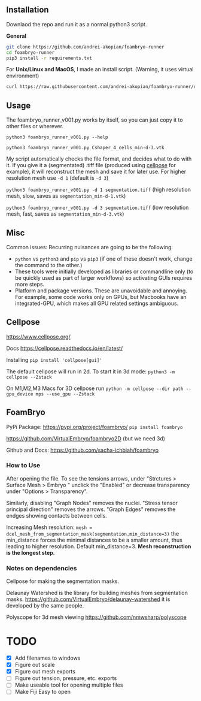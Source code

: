 
## Installation

Downlaod the repo and run it as a normal python3 script.

**General**
```bash
git clone https://github.com/andrei-akopian/foambryo-runner
cd foambryo-runner
pip3 install -r requirements.txt
```

For **Unix/Linux and MacOS**, I made an install script. (Warning, it uses virtual environment)
```bash
curl https://raw.githubusercontent.com/andrei-akopian/foambryo-runner/refs/heads/main/install-macos-unix.sh | sh
```

## Usage
The foambryo_runner_v001.py works by itself, so you can just copy it to other files or wherever.

`python3 foambryo_runner_v001.py --help`

`python3 foambryo_runner_v001.py Cshaper_4_cells_min-d-3.vtk`

My script automatically checks the file format, and decides what to do with it. If you give it a (segmentated) .tiff file (produced using [cellpose](https://www.cellpose.org/) for example), it will reconstruct the mesh and save it for later use. For higher resolution mesh use `-d 1` (default is `-d 3`)

`python3 foambryo_runner_v001.py -d 1 segmentation.tiff` (high resolution mesh, slow, saves as `segmentation_min-d-1.vtk`)

`python3 foambryo_runner_v001.py -d 3 segmentation.tiff` (low resolution mesh, fast, saves as `segmentation_min-d-3.vtk`)

## Misc

Common issues: Recurring nuisances are going to be the following:
- `python` vs `python3` and `pip` vs `pip3` (if one of these doesn't work, change the command to the other.)
- These tools were initially developed as libraries or commandline only (to be quickly used as part of larger workflows) so activating GUIs requires more steps.
- Platform and package versions. These are unavoidable and annoying. For example, some code works only on GPUs, but Macbooks have an integrated-GPU, which makes all GPU related settings ambiguous.

## Cellpose

https://www.cellpose.org/

Docs https://cellpose.readthedocs.io/en/latest/

Installing `pip install 'cellpose[gui]'`

The default cellpose will run in 2d. To start it in 3d mode: `python3 -m cellpose --Zstack`

On M1,M2,M3 Macs for 3D cellpose run `python -m cellpose --dir path --gpu_device mps --use_gpu --Zstack `

## FoamBryo

PyPi Package: https://pypi.org/project/foambryo/
`pip install foambryo`

https://github.com/VirtualEmbryo/foambryo2D (but we need 3d)

Github and Docs: https://github.com/sacha-ichbiah/foambryo

### How to Use

After opening the file. To see the tensions arrows, under "Strctures > Surface Mesh > Embryo " unclick the "Enabled" or decrease transparency under "Options > Transparency".

Similarly, disabling "Graph Nodes" removes the nuclei. "Stress tensor principal direction" removes the arrows. "Graph Edges" removes the endges showing contacts between cells.

Increasing Mesh resolution: `mesh = dcel_mesh_from_segmentation_mask(segmentation,min_distance=3)` the min_distance forces the minimal distances to be a smaller amount, thus leading to higher resolution. Default min_distance=3. **Mesh reconstruction is the longest step.**

### Notes on dependencies

Cellpose for making the segmentation masks.

Delaunay Watershed is the library for building meshes from segmentation masks. https://github.com/VirtualEmbryo/delaunay-watershed it is developed by the same people.

Polyscope for 3d mesh viewing https://github.com/nmwsharp/polyscope



# TODO

- [X] Add filenames to windows
- [X] Figure out scale
- [X] Figure out mesh exports
- [ ] Figure out tension, pressure, etc. exports
- [ ] Make useable tool for opening multiple files
- [ ] Make Fiji Easy to open

